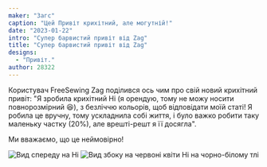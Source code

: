 ```yaml
---
maker: "Загс"
caption: "Цей Привіт крихітний, але могутній!"
date: "2023-01-22"
intro: "Супер барвистий привіт від Zag"
title: "Супер барвистий привіт від Zag"
designs:
  - "Привіт."
author: 28322
---
```


Користувач FreeSewing Zag поділився ось чим про свій новий крихітний привіт: "Я зробила крихітний Hi (я орендую, тому не можу носити повнорозмірний 😆), з безліччю кольорів, щоб відповідати моїй статі! Я робила це вручну, тому ускладнила собі життя, і було важко робити таку маленьку частку (20%), але врешті-решт я її досягла".

Ми вважаємо, що це неймовірно!

![Вид спереду на Hi](https://posts.freesewing.org/uploads/FS_Zag_Hi_2_d83840d09e.jpeg) ![Вид збоку на червоні квіти Hi на чорно-білому тлі](https://posts.freesewing.org/uploads/FS_Zag_Hi_3_26590c1192.jpeg)

